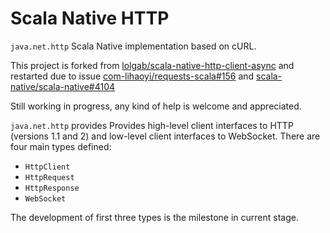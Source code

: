 # Scala Native HTTP

`java.net.http` Scala Native implementation based on cURL.

This project is forked from [lolgab/scala-native-http-client-async](https://github.com/lolgab/scala-native-http-client-async) and restarted due to issue [com-lihaoyi/requests-scala#156](https://github.com/com-lihaoyi/requests-scala/issues/156) and [scala-native/scala-native#4104](https://github.com/scala-native/scala-native/issues/4104)

Still working in progress, any kind of help is welcome and appreciated.

`java.net.http` provides Provides high-level client interfaces to HTTP (versions 1.1 and 2) and low-level client interfaces to WebSocket. There are four main types defined:

- `HttpClient`
- `HttpRequest`
- `HttpResponse`
- `WebSocket`

The development of first three types is the milestone in current stage.
